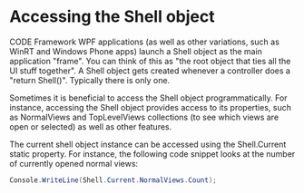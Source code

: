 # Accessing the Shell object

CODE Framework WPF applications (as well as other variations, such as WinRT and Windows Phone apps) launch a Shell object as the main application "frame". You can think of this as "the root object that ties all the UI stuff together". A Shell object gets created whenever a controller does a "return Shell()". Typically there is only one.

Sometimes it is beneficial to access the Shell object programmatically. For instance, accessing the Shell object provides access to its properties, such as NormalViews and TopLevelViews collections (to see which views are open or selected) as well as other features.

The current shell object instance can be accessed using the Shell.Current static property. For instance, the following code snippet looks at the number of currently opened normal views:

```cs
Console.WriteLine(Shell.Current.NormalViews.Count); 
```